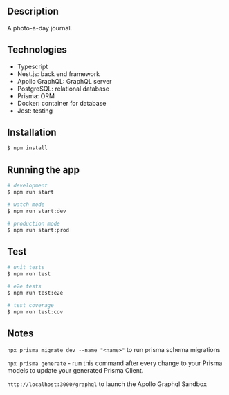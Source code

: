 ## Description

A photo-a-day journal.

## Technologies

- Typescript
- Nest.js: back end framework
- Apollo GraphQL: GraphQL server
- PostgreSQL: relational database
- Prisma: ORM
- Docker: container for database
- Jest: testing

## Installation

```bash
$ npm install
```

## Running the app

```bash
# development
$ npm run start

# watch mode
$ npm run start:dev

# production mode
$ npm run start:prod
```

## Test

```bash
# unit tests
$ npm run test

# e2e tests
$ npm run test:e2e

# test coverage
$ npm run test:cov
```

## Notes

`npx prisma migrate dev --name "<name>"` to run prisma schema migrations

`npx prisma generate` - run this command after every change to your Prisma models to update your generated Prisma Client.

`http://localhost:3000/graphql` to launch the Apollo Graphql Sandbox
